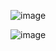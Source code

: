 ![image](https://user-images.githubusercontent.com/47973568/152653783-9f0a94a2-e369-4351-84fb-7aa62b42255c.png)


![image](https://user-images.githubusercontent.com/47973568/152653867-b3f03e5b-768e-4a59-8041-a6937a00378e.png)

